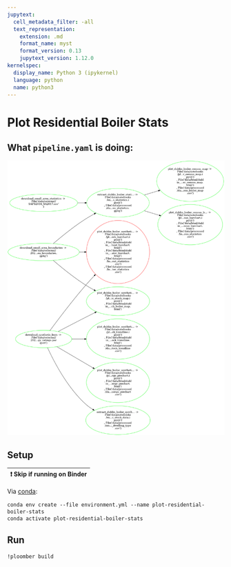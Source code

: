```yaml
---
jupytext:
  cell_metadata_filter: -all
  text_representation:
    extension: .md
    format_name: myst
    format_version: 0.13
    jupytext_version: 1.12.0
kernelspec:
  display_name: Python 3 (ipykernel)
  language: python
  name: python3
---
```



# Plot Residential Boiler Stats

## What `pipeline.yaml` is doing:

![pipeline.png](pipeline.png)

## Setup

| ❗  Skip if running on Binder  |
|-------------------------------|

Via [conda](https://github.com/conda-forge/miniforge):

```{code-cell}
conda env create --file environment.yml --name plot-residential-boiler-stats
conda activate plot-residential-boiler-stats
```

## Run 

```{code-cell}
!ploomber build
```

